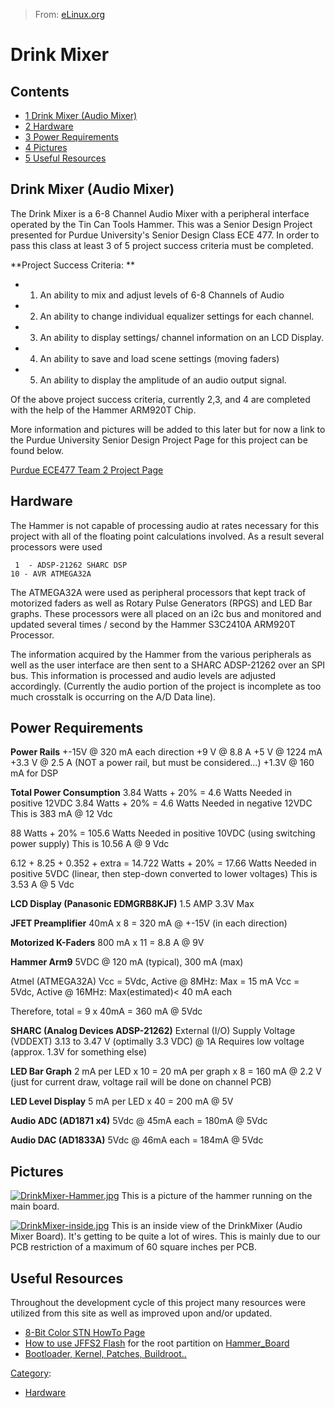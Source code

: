 > From: [eLinux.org](http://eLinux.org/Drink_Mixer "http://eLinux.org/Drink_Mixer")


# Drink Mixer



## Contents

-   [1 Drink Mixer (Audio Mixer)](#drink-mixer-audio-mixer)
-   [2 Hardware](#hardware)
-   [3 Power Requirements](#power-requirements)
-   [4 Pictures](#pictures)
-   [5 Useful Resources](#useful-resources)

## Drink Mixer (Audio Mixer)

The Drink Mixer is a 6-8 Channel Audio Mixer with a peripheral interface
operated by the Tin Can Tools Hammer. This was a Senior Design Project
presented for Purdue University's Senior Design Class ECE 477. In order
to pass this class at least 3 of 5 project success criteria must be
completed.

**Project Success Criteria:
**

-   1. An ability to mix and adjust levels of 6-8 Channels of Audio
-   2. An ability to change individual equalizer settings for each
    channel.
-   3. An ability to display settings/ channel information on an LCD
    Display.
-   4. An ability to save and load scene settings (moving faders)
-   5. An ability to display the amplitude of an audio output signal.

Of the above project success criteria, currently 2,3, and 4 are
completed with the help of the Hammer ARM920T Chip.

More information and pictures will be added to this later but for now a
link to the Purdue University Senior Design Project Page for this
project can be found below.

[Purdue ECE477 Team 2 Project
Page](https://engineering.purdue.edu/ece477/Webs/F09-Grp02)

## Hardware

The Hammer is not capable of processing audio at rates necessary for
this project with all of the floating point calculations involved. As a
result several processors were used

     1  - ADSP-21262 SHARC DSP
    10 - AVR ATMEGA32A


 The ATMEGA32A were used as peripheral processors that kept track of
motorized faders as well as Rotary Pulse Generators (RPGS) and LED Bar
graphs. These processors were all placed on an i2c bus and monitored and
updated several times / second by the Hammer S3C2410A ARM920T Processor.

The information acquired by the Hammer from the various peripherals as
well as the user interface are then sent to a SHARC ADSP-21262 over an
SPI bus. This information is processed and audio levels are adjusted
accordingly. (Currently the audio portion of the project is incomplete
as too much crosstalk is occurring on the A/D Data line).

## Power Requirements

**Power Rails** +-15V @ 320 mA each direction
 +9 V @ 8.8 A
 +5 V @ 1224 mA
 +3.3 V @ 2.5 A
 (NOT a power rail, but must be considered...)
 +1.3V @ 160 mA for DSP

**Total Power Consumption** 3.84 Watts + 20% = 4.6 Watts Needed in
positive 12VDC
 3.84 Watts + 20% = 4.6 Watts Needed in negative 12VDC
 This is 383 mA @ 12 Vdc

 88 Watts + 20% = 105.6 Watts Needed in positive 10VDC (using switching
power supply)
 This is 10.56 A @ 9 Vdc

 6.12 + 8.25 + 0.352 + extra = 14.722 Watts + 20% = 17.66 Watts Needed
in positive 5VDC (linear, then step-down converted to lower voltages)
 This is 3.53 A @ 5 Vdc


 **LCD Display (Panasonic EDMGRB8KJF)** 1.5 AMP 3.3V Max

**JFET Preamplifier** 40mA x 8 = 320 mA @ +-15V (in each direction)

**Motorized K-Faders** 800 mA x 11 = 8.8 A @ 9V

**Hammer Arm9** 5VDC @ 120 mA (typical), 300 mA (max)

Atmel (ATMEGA32A) Vcc = 5Vdc, Active @ 8MHz: Max = 15 mA
 Vcc = 5Vdc, Active @ 16MHz: Max(estimated)\< 40 mA each


Therefore, total = 9 x 40mA = 360 mA @ 5Vdc

**SHARC (Analog Devices ADSP-21262)** External (I/O) Supply Voltage
(VDDEXT) 3.13 to 3.47 V (optimally 3.3 VDC) @ 1A
 Requires low voltage (approx. 1.3V for something else)

**LED Bar Graph** 2 mA per LED x 10 = 20 mA per graph x 8 = 160 mA @ 2.2
V (just for current draw, voltage rail will be done on channel PCB)

**LED Level Display** 5 mA per LED x 40 = 200 mA @ 5V

**Audio ADC (AD1871 x4)** 5Vdc @ 45mA each = 180mA @ 5Vdc

**Audio DAC (AD1833A)** 5Vdc @ 46mA each = 184mA @ 5Vdc

## Pictures

[![DrinkMixer-Hammer.jpg](http://eLinux.org/images/6/60/DrinkMixer-Hammer.jpg)](http://eLinux.org/File:DrinkMixer-Hammer.jpg)
 This is a picture of the hammer running on the main board.

[![DrinkMixer-inside.jpg](http://eLinux.org/images/8/8e/DrinkMixer-inside.jpg)](http://eLinux.org/File:DrinkMixer-inside.jpg)
 This is an inside view of the DrinkMixer (Audio Mixer Board). It's
getting to be quite a lot of wires. This is mainly due to our PCB
restriction of a maximum of 60 square inches per PCB.

## Useful Resources

Throughout the development cycle of this project many resources were
utilized from this site as well as improved upon and/or updated.

-   [8-Bit Color STN HowTo
    Page](http://eLinux.org/Hammer_LCD_8bit_Color_STN "Hammer LCD 8bit Color STN")
-   [How to use JFFS2
    Flash](http://eLinux.org/Hammer_How_to_JFFS2_Root "Hammer How to JFFS2 Root") for the
    root partition on [Hammer\_Board](http://eLinux.org/Hammer_Board "Hammer Board")
-   [Bootloader, Kernel, Patches,
    Buildroot..](http://eLinux.org/Hammer_Board_Software_System "Hammer Board Software System")


[Category](http://eLinux.org/Special:Categories "Special:Categories"):

-   [Hardware](http://eLinux.org/Category:Hardware "Category:Hardware")

